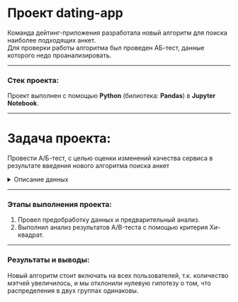 # Проект dating-app

Команда дейтинг-приложения разработала новый алгоритм для поиска наиболее подходящих анкет.  
Для проверки работы алгоритма был проведен АБ-тест, данные которого недо проанализировать.  
___
### Стек проекта:  
Проект выполнен с помощью **Python** (билиотека: **Pandas**) в **Jupyter Notebook**.
___
# Задача проекта: 
Провести А/Б-тест, с целью оценки изменений качества сервиса в результате введения нового алгоритма поиска анкет 
<details><summary>Описание данных</summary>
  
   **dating_data:**  
   *user_id_1* - уникальный id первого пользователя из пары  
   *user_id_2* - уникальный id второго пользователя из пары  
   *group* - разбивка по группам A/B-теста, где 0 - пары пользователей контрольной группы, а 1 - пары пользователей тестовой группы  
   *is_match* - маркер мэтча(совпадения/взаимной симпатии), где 0 - мэтча не произошло, а 1 - мэтч произошёл
</details>

___

### Этапы выполнения проекта:
1) Провел предобработку данных и предварительный анализ.
2) Выполнил анализ результатов A/B-теста с помощью критерия Хи-квадрат.
___
### Результаты и выводы:

Новый алгоритм стоит включать на всех пользователей, т.к. количество мэтчей увеличилось, и мы отклонили нулевую гипотезу о том, что распределения в двух группах одинаковы.
